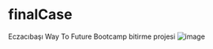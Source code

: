 # finalCase
Eczacıbaşı Way To Future Bootcamp bitirme projesi
![image](https://github.com/nurdinler/finalCase/assets/73022659/4fe9e89c-99da-400a-abf0-0d3d71c66a8e)
